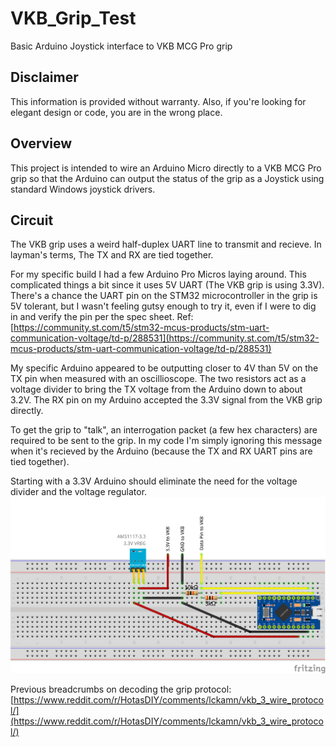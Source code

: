 # VKB_Grip_Test
Basic Arduino Joystick interface to VKB MCG Pro grip

## Disclaimer
This information is provided without warranty. Also, if you're looking for elegant design or code, you are in the wrong place.

## Overview
This project is intended to wire an Arduino Micro directly to a VKB MCG Pro grip so that the Arduino can output the status of the grip as a Joystick using standard Windows joystick drivers.

## Circuit
The VKB grip uses a weird half-duplex UART line to transmit and recieve. In layman's terms, The TX and RX are tied together.

For my specific build I had a few Arduino Pro Micros laying around. This complicated things a bit since it uses 5V UART (The VKB grip is using 3.3V). There's a chance the UART pin on the STM32 microcontroller in the grip is 5V tolerant, but I wasn't feeling gutsy enough to try it, even if I were to dig in and verify the pin per the spec sheet. Ref: [https://community.st.com/t5/stm32-mcus-products/stm-uart-communication-voltage/td-p/288531](https://community.st.com/t5/stm32-mcus-products/stm-uart-communication-voltage/td-p/288531) 

My specific Arduino appeared to be outputting closer to 4V than 5V on the TX pin when measured with an oscillioscope. The two resistors act as a voltage divider to bring the TX voltage from the Arduino down to about 3.2V. The RX pin on my Arduino accepted the 3.3V signal from the VKB grip directly. 

To get the grip to "talk", an interrogation packet (a few hex characters) are required to be sent to the grip. In my code I'm simply ignoring this message when it's recieved by the Arduino (because the TX and RX UART pins are tied together).

Starting with a 3.3V Arduino should eliminate the need for the voltage divider and the voltage regulator.
![Circuit Layout](VKB_Grip_Schematic_bb.png)

Previous breadcrumbs on decoding the grip protocol: [https://www.reddit.com/r/HotasDIY/comments/lckamn/vkb_3_wire_protocol/](https://www.reddit.com/r/HotasDIY/comments/lckamn/vkb_3_wire_protocol/)
